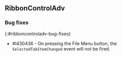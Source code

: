 ## RibbonControlAdv

### Bug fixes
{:#ribboncontroladv-bug-fixes}

* \#I430436 - On pressing the File Menu button, the `SelectedTabItemChanged` event will not be fired.

